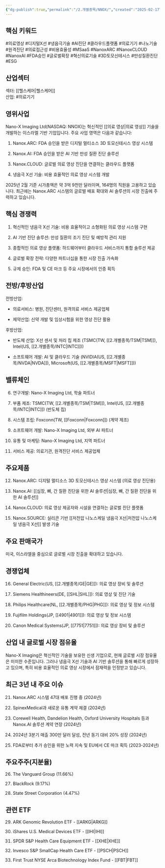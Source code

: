 ```yaml
---
{"dg-publish":true,"permalink":"/2.개별종목/NNOX/","created":"2025-02-17T13:57:23.810+09:00","updated":"2025-07-29T21:37:04.978+09:00"}
---
```


## 핵심 키워드

#의료영상 #디지털X선 #냉음극기술 #AI진단 #클라우드플랫폼 #의료기기 #나노기술 #원격진단 #의료접근성 #비용효율성 #MSaaS #NanoxARC #NanoxCLOUD #NanoxAI #FDA승인 #글로벌확장 #혁신의료기술 #3D토모신테시스 #만성질환진단 #ESG

## 산업섹터

섹터: [[헬스케어\|헬스케어]]  
산업: #의료기기

## 영위사업

Nano-X Imaging Ltd(NASDAQ: NNOX)는 혁신적인 [[의료 영상\|의료 영상]] 기술을 개발하는 이스라엘 기반 기업입니다. 주요 사업 영역은 다음과 같습니다:

1. Nanox.ARC: FDA 승인을 받은 디지털 멀티소스 3D 토모신테시스 영상 시스템
    
2. Nanox.AI: FDA 승인을 받은 AI 기반 만성 질환 진단 솔루션
    
3. Nanox.CLOUD: 글로벌 의료 영상 진단을 연결하는 클라우드 플랫폼
    
4. 냉음극 X선 기술: 비용 효율적인 의료 영상 시스템 개발
    

2025년 2월 기준 시가총액은 약 3억 9천만 달러이며, 164명의 직원을 고용하고 있습니다. 최근에는 Nanox.ARC 시스템의 글로벌 배포 확대와 AI 솔루션의 시장 진출에 주력하고 있습니다.

## 핵심 경쟁력

1. 혁신적인 냉음극 X선 기술: 비용 효율적이고 소형화된 의료 영상 시스템 구현
    
2. AI 기반 진단 솔루션: 만성 질환의 조기 진단 및 예방적 관리 지원
    
3. 종합적인 의료 영상 플랫폼: 하드웨어부터 클라우드 서비스까지 통합 솔루션 제공
    
4. 글로벌 확장 전략: 다양한 파트너십을 통한 시장 진출 가속화
    
5. 규제 승인: FDA 및 CE 마크 등 주요 시장에서의 인증 획득
    

## 전방/후방산업

전방산업:

- 의료서비스: 병원, 진단센터, 원격의료 서비스 제공업체
    
- 제약산업: 신약 개발 및 임상시험을 위한 영상 진단 활용
    

후방산업:

- 반도체 산업: X선 센서 및 처리 칩 제조 (TSMC(TW, [[2.개별종목/TSM\|TSM]]), Intel(US, [[2.개별종목/INTC\|INTC]]))
    
- 소프트웨어 개발: AI 및 클라우드 기술 (NVIDIA(US, [[2.개별종목/NVDA\|NVDA]]), Microsoft(US, [[2.개별종목/MSFT\|MSFT]]))
    

## 밸류체인

6. 연구개발: Nano-X Imaging Ltd, 학술 파트너
    
7. 부품 제조: TSMC(TW, [[2.개별종목/TSM\|TSM]]), Intel(US, [[2.개별종목/INTC\|INTC]]) (반도체 칩)
    
8. 시스템 조립: Foxconn(TW, [[Foxconn\|Foxconn]]) (계약 제조)
    
9. 소프트웨어 개발: Nano-X Imaging Ltd, 외부 AI 파트너
    
10. 유통 및 마케팅: Nano-X Imaging Ltd, 지역 파트너
    
11. 서비스 제공: 의료기관, 원격진단 서비스 제공업체
    

## 주요제품

12. Nanox.ARC: 디지털 멀티소스 3D 토모신테시스 영상 시스템 (의료 영상 진단용)
    
13. Nanox.AI: [[심장, 뼈, 간 질환 진단을 위한 AI 솔루션\|심장, 뼈, 간 질환 진단을 위한 AI 솔루션]]
    
14. Nanox.CLOUD: 의료 영상 제공자와 시설을 연결하는 글로벌 진단 플랫폼
    
15. Nanox.SOURCE: 실리콘 기반 [[저전압 나노스케일 냉음극 X선\|저전압 나노스케일 냉음극 X선]] 발생 기술
    

## 주요 판매국가

미국, 이스라엘을 중심으로 글로벌 시장 진출을 확대하고 있습니다.

## 경쟁업체

16. General Electric(US, [[2.개별종목/GE\|GE]]): 의료 영상 장비 및 솔루션
    
17. Siemens Healthineers(DE, [[SHL\|SHL]]): 의료 영상 및 진단 기술
    
18. Philips Healthcare(NL, [[2.개별종목/PHG\|PHG]]): 의료 영상 및 정보 시스템
    
19. Fujifilm Holdings(JP, [[4901\|4901]]): 의료 영상 및 정보 시스템
    
20. Canon Medical Systems(JP, [[7751\|7751]]): 의료 영상 장비 및 솔루션
    

## 산업 내 글로벌 시장 점유율

Nano-X Imaging은 혁신적인 기술을 보유한 신생 기업으로, 현재 글로벌 시장 점유율은 미미한 수준입니다. 그러나 냉음극 X선 기술과 AI 기반 솔루션을 통해 빠르게 성장하고 있으며, 특히 비용 효율적인 의료 영상 시장에서 잠재력을 인정받고 있습니다.

## 최근 3년 내 주요 이슈

21. Nanox.ARC 시스템 47대 배포 진행 중 (2024년)
    
22. SpinexMedical과 새로운 유통 계약 체결 (2024년)
    
23. Corewell Health, Dandelion Health, Oxford University Hospitals 등과 Nanox.AI 솔루션 계약 연장 (2024년)
    
24. 2024년 3분기 매출 300만 달러 달성, 전년 동기 대비 20% 성장 (2024년)
    
25. FDA로부터 추가 승인을 위한 노력 지속 및 EU에서 CE 마크 획득 (2023-2024년)
    

## 주요주주(지분율)

26. The Vanguard Group (11.66%)
    
27. BlackRock (9.17%)
    
28. State Street Corporation (4.47%)
    

## 관련 ETF

29. ARK Genomic Revolution ETF - [[ARKG\|ARKG]]
    
30. iShares U.S. Medical Devices ETF - [[IHI\|IHI]]
    
31. SPDR S&P Health Care Equipment ETF - [[XHE\|XHE]]
    
32. Invesco S&P SmallCap Health Care ETF - [[PSCH\|PSCH]]
    
33. First Trust NYSE Arca Biotechnology Index Fund - [[FBT\|FBT]]